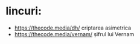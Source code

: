 # lincuri:
+ https://thecode.media/dh/ criptarea asimetrica
+ https://thecode.media/vernam/ șifrul lui Vernam
